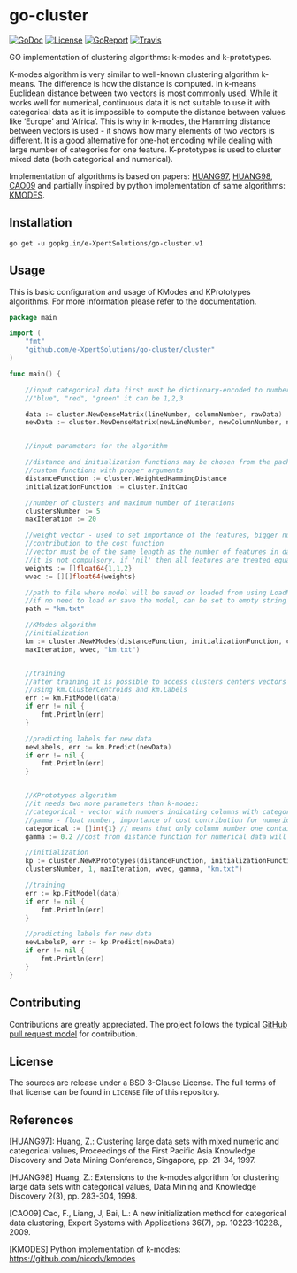 # go-cluster

[![GoDoc](https://godoc.org/github.com/e-XpertSolutions/go-cluster/cluster?status.png)](http://godoc.org/github.com/e-XpertSolutions/go-cluster/cluster)
[![License](https://img.shields.io/badge/license-BSD%203--Clause-yellow.svg?style=flat)](https://github.com/e-XpertSolutions/go-cluster/blob/master/LICENSE)
[![GoReport](https://goreportcard.com/badge/github.com/e-XpertSolutions/go-cluster)](https://goreportcard.com/report/github.com/e-XpertSolutions/go-cluster)
[![Travis](https://travis-ci.org/e-XpertSolutions/go-cluster.svg?branch=master)](https://travis-ci.org/e-XpertSolutions/go-cluster)

GO implementation of clustering algorithms: k-modes and k-prototypes.

K-modes algorithm is very similar to well-known clustering algorithm k-means. The difference is how the distance is computed. In k-means Euclidean distance between two vectors is most commonly used. While it works well for numerical, continuous data it is not suitable to use it with categorical data as it is impossible to compute the distance between values like ‘Europe’ and ‘Africa’. This is why in k-modes, the Hamming distance between vectors is used - it shows how many elements of two vectors is different. It is a good alternative for one-hot encoding while dealing with large number of categories for one feature. K-prototypes is used to cluster mixed data (both categorical and numerical).

Implementation of algorithms is based on papers: [HUANG97](#references), [HUANG98](#references), [CAO09](#references) and partially inspired by python implementation of same algorithms: [KMODES](#references).

## Installation

```
go get -u gopkg.in/e-XpertSolutions/go-cluster.v1
```

## Usage

This is basic configuration and usage of KModes and KPrototypes algorithms. For more information please refer to the documentation.

```go
package main

import (
    "fmt"
    "github.com/e-XpertSolutions/go-cluster/cluster"
)

func main() {

    //input categorical data first must be dictionary-encoded to numbers - for example for values
    //"blue", "red", "green" it can be 1,2,3

    data := cluster.NewDenseMatrix(lineNumber, columnNumber, rawData)
    newData := cluster.NewDenseMatrix(newLineNumber, newColumnNumber, newRawData)


    //input parameters for the algorithm

    //distance and initialization functions may be chosen from the package or one may use 
    //custom functions with proper arguments
    distanceFunction := cluster.WeightedHammingDistance
    initializationFunction := cluster.InitCao

    //number of clusters and maximum number of iterations 
    clustersNumber := 5
    maxIteration := 20

    //weight vector - used to set importance of the features, bigger number means greater 
    //contribution to the cost function
    //vector must be of the same length as the number of features in dataset
    //it is not compulsory, if 'nil' then all features are treated equally (weight = 1)  
    weights := []float64{1,1,2}
    wvec := [][]float64{weights}

    //path to file where model will be saved or loaded from using LoadModel(), SaveModel()
    //if no need to load or save the model, can be set to empty string
    path = "km.txt"

    //KModes algorithm
    //initialization
    km := cluster.NewKModes(distanceFunction, initializationFunction, clustersNumber, 1, 
    maxIteration, wvec, "km.txt")


    //training
    //after training it is possible to access clusters centers vectors and computed labels
    //using km.ClusterCentroids and km.Labels
    err := km.FitModel(data)
    if err != nil {
        fmt.Println(err)
    }

    //predicting labels for new data
    newLabels, err := km.Predict(newData)
    if err != nil {
        fmt.Println(err)
    }


    //KPrototypes algorithm
    //it needs two more parameters than k-modes:
    //categorical - vector with numbers indicating columns with categorical features
    //gamma - float number, importance of cost contribution for numerical values
    categorical := []int{1} // means that only column number one contains categorical data
    gamma := 0.2 //cost from distance function for numerical data will be multiplied by 0.2

    //initialization
    kp := cluster.NewKPrototypes(distanceFunction, initializationFunction, categorical, 
    clustersNumber, 1, maxIteration, wvec, gamma, "km.txt")

    //training
    err := kp.FitModel(data)
    if err != nil {
        fmt.Println(err)
    }

    //predicting labels for new data
    newLabelsP, err := kp.Predict(newData)
    if err != nil {
        fmt.Println(err)
    }
}

```


## Contributing

Contributions are greatly appreciated. The project follows the typical
[GitHub pull request model](https://help.github.com/articles/using-pull-requests/)
for contribution.


## License

The sources are release under a BSD 3-Clause License. The full terms of that
license can be found in `LICENSE` file of this repository.

## References
[HUANG97]: Huang, Z.: Clustering large data sets with mixed numeric and
   categorical values, Proceedings of the First Pacific Asia Knowledge
   Discovery and Data Mining Conference, Singapore, pp. 21-34, 1997.

[HUANG98] Huang, Z.: Extensions to the k-modes algorithm for clustering
   large data sets with categorical values, Data Mining and Knowledge
   Discovery 2(3), pp. 283-304, 1998.

[CAO09] Cao, F., Liang, J, Bai, L.: A new initialization method for
   categorical data clustering, Expert Systems with Applications 36(7),
   pp. 10223-10228., 2009.

[KMODES] Python implementation of k-modes: https://github.com/nicodv/kmodes